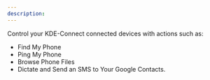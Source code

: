 ```yaml
---
description: 
---
```

Control your KDE-Connect connected devices with actions such as:
- Find My Phone
- Ping My Phone
- Browse Phone Files
- Dictate and Send an SMS to Your Google Contacts.
